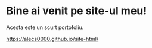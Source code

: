 <h1>Bine ai venit pe site-ul meu!</h1>
<p>Acesta este un scurt portofoliu.</p>
<a href="https://exemplu.com">https://alecs0000.github.io/site-html/</a>
